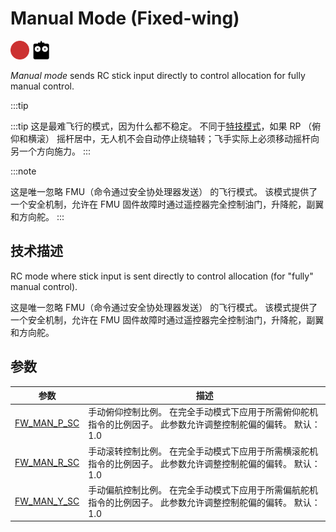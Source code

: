 # Manual Mode (Fixed-wing)

<!-- this requires review -->

[<img src="../../assets/site/difficulty_hard.png" title="很难飞" width="30px" />](../getting_started/flight_modes.md#key_difficulty)&nbsp;[<img src="../../assets/site/remote_control.svg" title="需要手动或遥控控制" width="30px" />](../getting_started/flight_modes.md#key_manual)&nbsp;

*Manual mode* sends RC stick input directly to control allocation for fully manual control.

:::tip

:::tip
这是最难飞行的模式，因为什么都不稳定。 不同于[特技模式](../flight_modes/acro_fw.md)，如果 RP （俯仰和横滚） 摇杆居中，无人机不会自动停止绕轴转；飞手实际上必须移动摇杆向另一个方向施力。
:::


:::note

这是唯一忽略 FMU（命令通过安全协处理器发送） 的飞行模式。 该模式提供了一个安全机制，允许在 FMU 固件故障时通过遥控器完全控制油门，升降舵，副翼和方向舵。
:::


## 技术描述

RC mode where stick input is sent directly to control allocation (for "fully" manual control).

这是唯一忽略 FMU（命令通过安全协处理器发送） 的飞行模式。 该模式提供了一个安全机制，允许在 FMU 固件故障时通过遥控器完全控制油门，升降舵，副翼和方向舵。

## 参数

| 参数                                                                                              | 描述                                                         |
| ----------------------------------------------------------------------------------------------- | ---------------------------------------------------------- |
| <a id="FW_MAN_P_SC"></a>[FW_MAN_P_SC](../advanced_config/parameter_reference.md#FW_MAN_P_SC) | 手动俯仰控制比例。 在完全手动模式下应用于所需俯仰舵机指令的比例因子。 此参数允许调整控制舵偏的偏转。 默认：1.0 |
| <a id="FW_MAN_R_SC"></a>[FW_MAN_R_SC](../advanced_config/parameter_reference.md#FW_MAN_R_SC) | 手动滚转控制比例。 在完全手动模式下应用于所需横滚舵机指令的比例因子。 此参数允许调整控制舵偏的偏转。 默认：1.0 |
| <a id="FW_MAN_Y_SC"></a>[FW_MAN_Y_SC](../advanced_config/parameter_reference.md#FW_MAN_Y_SC) | 手动偏航控制比例。 在完全手动模式下应用于所需偏航舵机指令的比例因子。 此参数允许调整控制舵偏的偏转。 默认：1.0 |
